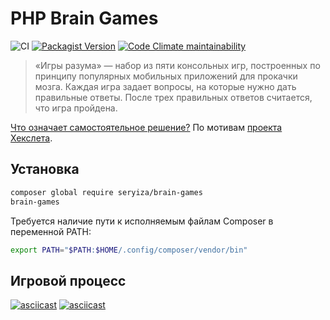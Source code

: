 # PHP Brain Games

![CI](https://github.com/Seryiza/php-brain-games/workflows/CI/badge.svg?branch=master) [![Packagist Version](https://img.shields.io/packagist/v/seryiza/brain-games)](https://packagist.org/packages/seryiza/brain-games) [![Code Climate maintainability](https://img.shields.io/codeclimate/maintainability/Seryiza/php-brain-games)](https://codeclimate.com/github/Seryiza/php-brain-games)

> «Игры разума» — набор из пяти консольных игр, построенных по принципу популярных мобильных приложений для прокачки мозга. Каждая игра задает вопросы, на которые нужно дать правильные ответы. После трех правильных ответов считается, что игра пройдена.

[Что означает самостоятельное решение?](https://github.com/Seryiza/unreviewed-php-brain-games/wiki/%D0%A1%D0%B0%D0%BC%D0%BE%D1%81%D1%82%D0%BE%D1%8F%D1%82%D0%B5%D0%BB%D1%8C%D0%BD%D0%BE%D0%B5-%D0%BF%D1%80%D0%BE%D1%85%D0%BE%D0%B6%D0%B4%D0%B5%D0%BD%D0%B8%D0%B5-%D0%BF%D1%80%D0%BE%D0%B5%D0%BA%D1%82%D0%BE%D0%B2-Hexlet) По мотивам [проекта Хекслета](https://ru.hexlet.io/professions/php/projects/45).

## Установка
```bash
composer global require seryiza/brain-games
brain-games
```

Требуется наличие пути к исполняемым файлам Composer в переменной PATH:

```bash
export PATH="$PATH:$HOME/.config/composer/vendor/bin"
```

## Игровой процесс
[![asciicast](https://asciinema.org/a/krjW2lvHCxSKzcCGVk1sta071.svg)](https://asciinema.org/a/krjW2lvHCxSKzcCGVk1sta071)
[![asciicast](https://asciinema.org/a/oXSliRtJdM7yxgdcq6vIwWGMT.svg)](https://asciinema.org/a/oXSliRtJdM7yxgdcq6vIwWGMT)
